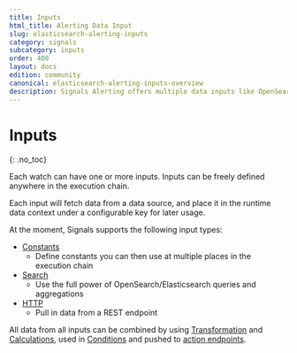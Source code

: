 ```yaml
---
title: Inputs
html_title: Alerting Data Input
slug: elasticsearch-alerting-inputs
category: signals
subcategory: inputs
order: 400
layout: docs
edition: community
canonical: elasticsearch-alerting-inputs-overview
description: Signals Alerting offers multiple data inputs like OpenSearch/Elasticsearch queries and HTTP endpoints.
---
```


<!--- Copyright 2020 floragunn GmbH -->

# Inputs
{: .no_toc}

Each watch can have one or more inputs. Inputs can be freely defined anywhere in the execution chain.

Each input will fetch data from a data source, and place it in the runtime data context under a configurable key for later usage.

At the moment, Signals supports the following input types:

* [Constants](inputs_static.md)
  * Define constants you can then use at multiple places in the execution chain
* [Search](inputs_elasticsearch.md)
  * Use the full power of OpenSearch/Elasticsearch queries and aggregations
* [HTTP](inputs_http.md)
  * Pull in data from a REST endpoint

All data from all inputs can be combined by using [Transformation](transformations_transformations.md) and [Calculations](transformations_calculations.md), used in [Conditions](conditions.md) and pushed to [action endpoints](actions.md).
 
